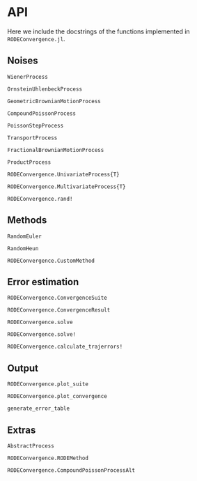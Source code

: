 # API

Here we include the docstrings of the functions implemented in `RODEConvergence.jl`.

## Noises

```@docs
WienerProcess
```

```@docs
OrnsteinUhlenbeckProcess
```

```@docs
GeometricBrownianMotionProcess
```

```@docs
CompoundPoissonProcess
```

```@docs
PoissonStepProcess
```

```@docs
TransportProcess
```

```@docs
FractionalBrownianMotionProcess
```

```@docs
ProductProcess
```

```@docs
RODEConvergence.UnivariateProcess{T}
```

```@docs
RODEConvergence.MultivariateProcess{T}
```

```@docs
RODEConvergence.rand!
```

## Methods

```@docs
RandomEuler
```

```@docs
RandomHeun
```

```@docs
RODEConvergence.CustomMethod
```

## Error estimation

```@docs
RODEConvergence.ConvergenceSuite
```

```@docs
RODEConvergence.ConvergenceResult
```

```@docs
RODEConvergence.solve
```

```@docs
RODEConvergence.solve!
```

```@docs
RODEConvergence.calculate_trajerrors!
```

## Output

```@docs
RODEConvergence.plot_suite
```

```@docs
RODEConvergence.plot_convergence
```

```@docs
generate_error_table
```

## Extras

```@docs
AbstractProcess
```

```@docs
RODEConvergence.RODEMethod
```

```@docs
RODEConvergence.CompoundPoissonProcessAlt
```
